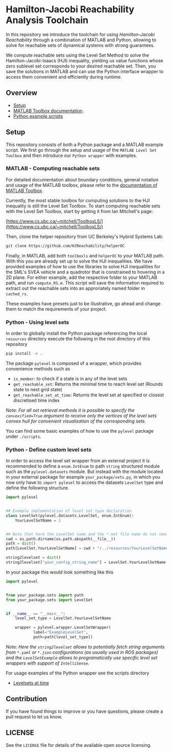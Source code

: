 # Hamilton-Jacobi Reachability Analysis Toolchain
In this repository we introduce the toolchain for using _Hamilton-Jacobi Reachability_ through a combination of MATLAB and Python, allowing to solve for reachable sets of dynamical systems with strong guarantees.

We compute reachable sets using the Level Set Method to solve the Hamilton-Jacobi-Isaacs (HJI) inequality, yielding us value functions whose zero sublevel set corresponds to your desired reachable set.
Then, you save the solutions in MATLAB and can use the Python interface wrapper to access them convenient and efficiently during runtime.

## Overview
- [Setup](#setup)
- [MATLAB Toolbox documentation](https://www.cs.ubc.ca/~mitchell/ToolboxLS/toolboxLS-1.1.pdf).
- [Python example scripts](./scripts)

## Setup
This repository consists of both a Python package and a MATLAB example script.
We first go through the setup and usage of the `MATLAB Level Set Toolbox` and then introduce our `Python wrapper` with examples.

### MATLAB - Computing reachable sets
For detailed documentation about boundary conditions, general notation and usage of the MATLAB toolbox, please refer to the [documentation of MATLAB Toolbox](https://www.cs.ubc.ca/~mitchell/ToolboxLS/toolboxLS-1.1.pdf).


Currently, the most stable toolbox for computing solutions to the HJI inequality
is still the Level Set Toolbox. To start computing reachable sets with the Level
Set Toolbox, start by getting it from Ian Mitchell's page:

[https://www.cs.ubc.ca/~mitchell/ToolboxLS/](https://www.cs.ubc.ca/~mitchell/ToolboxLS/)

Then, clone the helper repository from UC Berkeley's Hybrid Systems Lab:

```bash
git clone https://github.com/HJReachability/helperOC
```

Finally, in MATLAB, add both `toolboxls` and `helperOC` to your MATLAB path.
With this you are already set up to solve the HJI inequalities.
We have provided examples of how to use the libraries to solve HJI inequalities for the SML's SVEA vehicle and a quadrotor that is constrained to hovering in a 2D plane.
For either example, add the respective folder to your MATLAB path, and run `compute_RS.m`.
This script will save the information required to extract out the reachable sets into an approriately named folder in `cached_rs`.

These examples have presets just to be illustrative, go ahead and change them
to match the requirements of your project.

### Python - Using level sets
In order to globally install the Python package referencing the local `resources` directory execute the following in the root directory of this repository
```bash
pip install -e .
```

The package `pylevel` is composed of a wrapper, which provides convenience methods such as
- `is_member`: to check if a state is in any of the level sets
- `get_reachable_set`: Returns the minimal time to reach level set (Rounds state to next grid state)
- `get_reachable_set_at_time`: Returns the level set at specified or closest discretised time index

_Note: For all set retrieval methods it is possible to specify the `convexified=True` argument to receive only the vertices of the level sets convex hull for convenient visualisation of the corresponding sets._

You can find some basic examples of how to use the `pylevel` package under `./scripts`.


### Python - Define custom level sets
In order to access the level set wrapper from an external project it is recommended to define a `enum.IntEnum` to path `string` structured module such as the `pylevel.datasets` module.
But instead with the module located in your external package for example `your_package/sets.py`, in which you now only have to `import pylevel` to access the datasets `LevelSet` type and define the following structure.

```python
import pylevel


## Example implementation of level set type declaration
class LevelSet(pylevel.datasets.LevelSet, enum.IntEnum):
    YourLevelSetName = 1


## Note that here the LevelSet name and the *.mat file name do not need to coincide.
cwd = os.path.dirname(os.path.abspath(__file__))
path = dict()
path[LevelSet.YourLevelSetName] = cwd + "/../resources/YourLevelSetName.mat"

string2levelset = dict()
string2levelset["your_config_string_name"] = LevelSet.YourLevelSetName
```

In your package this would look something like this

```python
import pylevel


from your_package.sets import path
from your_package.sets import LevelSet


if __name__ == "__main__":
    level_set_type = LevelSet.YourLevelSetName

    wrapper = pylevel.wrapper.LevelSetWrapper(
            label="ExampleLevelSet",
            path=path[level_set_type])
```

_Note: Here the `string2levelset` allows to potentially fetch string arguments from `*.yaml` or `*.json` configurations (as usually used in ROS packages) and the `LevelSetExample` allows to programatically use specific level set wrappers with support of `IntelliSense`._

For usage examples of the Python wrapper see the scripts directory
- [Levelsets at time](scripts/timed_level_sets.py)


## Contribution
If you have found things to improve or you have questions, please create a pull request to let us know.


## LICENSE
See the `LICENSE` file for details of the available open source licensing.
